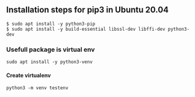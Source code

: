 ## Installation steps for pip3 in Ubuntu 20.04

```
$ sudo apt install -y python3-pip
$ sudo apt install -y build-essential libssl-dev libffi-dev python3-dev
```

### Usefull package is virtual env

```
sudo apt install -y python3-venv
```

#### Create virtualenv
```
python3 -m venv testenv
```
